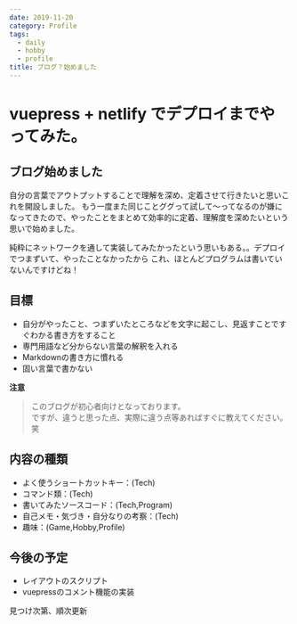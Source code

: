 ```yaml
---
date: 2019-11-20
category: Profile
tags:
  - daily
  - hobby
  - profile
title: ブログ？始めました
---
```

# vuepress + netlify でデプロイまでやってみた。

## ブログ始めました  

自分の言葉でアウトプットすることで理解を深め、定着させて行きたいと思いこれを開設しました。
もう一度また同じことググって試して～ってなるのが嫌になってきたので、やったことをまとめて効率的に定着、理解度を深めたいという思いで始めました。

純粋にネットワークを通して実装してみたかったという思いもある。。デプロイでつまずいて、やったことなかったから
これ、ほとんどプログラムは書いていないんですけどね！

## 目標

* 自分がやったこと、つまずいたところなどを文字に起こし、見返すことですぐわかる書き方をすること
* 専門用語など分からない言葉の解釈を入れる
* Markdownの書き方に慣れる
* 固い言葉で書かない

**注意**

> このブログが初心者向けとなっております。  
> ですが、違うと思った点、実際に違う点等あればすぐに教えてください。笑

## 内容の種類

* よく使うショートカットキー：(Tech)
* コマンド類：(Tech)
* 書いてみたソースコード：(Tech,Program)
* 自己メモ・気づき・自分なりの考察：(Tech)
* 趣味：(Game,Hobby,Profile)

## 今後の予定

* レイアウトのスクリプト
* vuepressのコメント機能の実装

見つけ次第、順次更新
